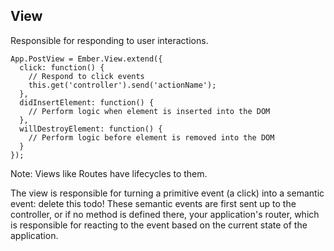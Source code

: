 ##  View

Responsible for responding to user interactions.

```
App.PostView = Ember.View.extend({
  click: function() {
    // Respond to click events
    this.get('controller').send('actionName');
  },
  didInsertElement: function() {
    // Perform logic when element is inserted into the DOM
  },
  willDestroyElement: function() {
    // Perform logic before element is removed into the DOM
  }
});
```

Note:
Views like Routes have lifecycles to them.

The view is responsible for turning a primitive event (a click) into a semantic event: delete this todo! These semantic events are first sent up to the controller, or if no method is defined there, your application's router, which is responsible for reacting to the event based on the current state of the application.